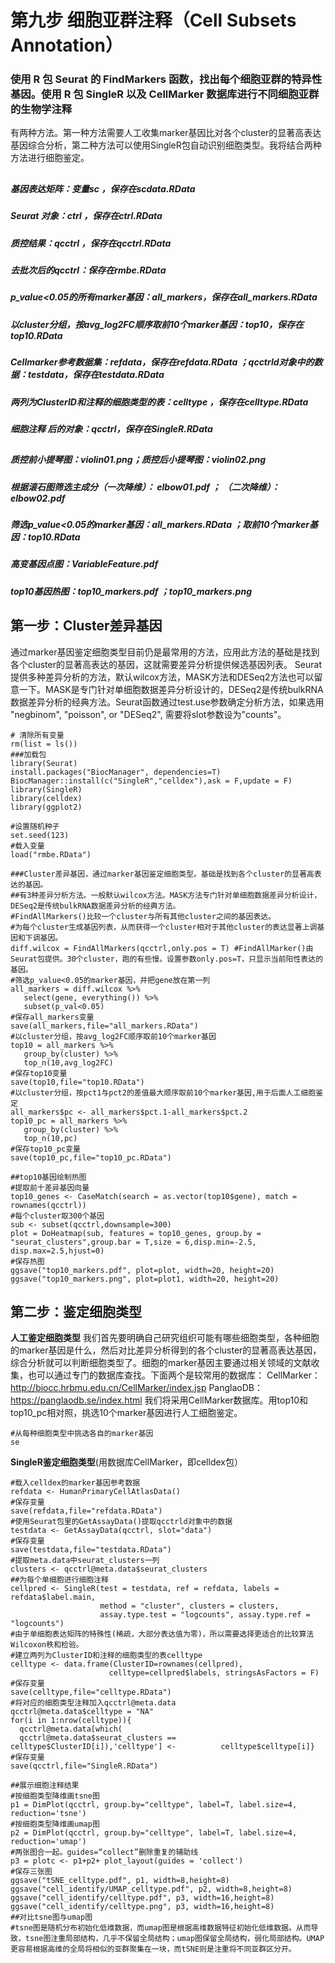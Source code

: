 # 第九步 细胞亚群注释（Cell Subsets Annotation） 
### 使用 R 包 Seurat 的 FindMarkers 函数，找出每个细胞亚群的特异性基因。使用 R 包 SingleR 以及 CellMarker 数据库进行不同细胞亚群的生物学注释
有两种方法。第一种方法需要人工收集marker基因比对各个cluster的显著高表达基因综合分析，第二种方法可以使用SingleR包自动识别细胞类型。我将结合两种方法进行细胞鉴定。
##
##### 基因表达矩阵：变量sc   ，保存在scdata.RData
##### Seurat 对象：ctrl   ，保存在ctrl.RData
##### 质控结果：qcctrl  ，保存在qcctrl.RData
##### 去批次后的qcctrl：保存在rmbe.RData
##### p_value<0.05的所有marker基因：all_markers，保存在all_markers.RData  
##### 以cluster分组，按avg_log2FC顺序取前10个marker基因：top10，保存在top10.RData
##### Cellmarker参考数据集：refdata，保存在refdata.RData ；qcctrld对象中的数据：testdata，保存在testdata.RData
##### 两列为ClusterID和注释的细胞类型的表：celltype ，保存在celltype.RData
##### 细胞注释 后的对象：qcctrl，保存在SingleR.RData
##
##### 质控前小提琴图：violin01.png；质控后小提琴图：violin02.png
##### 根据滚石图筛选主成分（一次降维）： elbow01.pdf  ； （二次降维）：elbow02.pdf
##### 筛选p_value<0.05的marker基因：all_markers.RData  ；取前10个marker基因：top10.RData
##### 高变基因点图：VariableFeature.pdf 
##### top10基因热图：top10_markers.pdf ；top10_markers.png
##
## 第一步：Cluster差异基因
通过marker基因鉴定细胞类型目前仍是最常用的方法，应用此方法的基础是找到各个cluster的显著高表达的基因，这就需要差异分析提供候选基因列表。
Seurat提供多种差异分析的方法，默认wilcox方法，MASK方法和DESeq2方法也可以留意一下。MASK是专门针对单细胞数据差异分析设计的，DESeq2是传统bulkRNA数据差异分析的经典方法。Seurat函数通过test.use参数确定分析方法，如果选用 "negbinom", "poisson", or "DESeq2", 需要将slot参数设为"counts"。
```
# 清除所有变量
rm(list = ls())
###加载包
library(Seurat)
install.packages("BiocManager", dependencies=T)
BiocManager::install(c("SingleR","celldex"),ask = F,update = F)
library(SingleR)
library(celldex)
library(ggplot2)

#设置随机种子
set.seed(123)
#载入变量
load("rmbe.RData")

###Cluster差异基因，通过marker基因鉴定细胞类型。基础是找到各个cluster的显著高表达的基因。
##有3种差异分析方法。一般默认wilcox方法。MASK方法专门针对单细胞数据差异分析设计，DESeq2是传统bulkRNA数据差异分析的经典方法。
#FindAllMarkers()比较一个cluster与所有其他cluster之间的基因表达。
#为每个cluster生成基因列表，从而获得一个cluster相对于其他cluster的表达显著上调基因和下调基因。
diff.wilcox = FindAllMarkers(qcctrl,only.pos = T) #FindAllMarker()由Seurat包提供。30个cluster，跑的有些慢。设置参数only.pos=T，只显示当前阳性表达的基因。
#筛选p_value<0.05的marker基因，并把gene放在第一列
all_markers = diff.wilcox %>%
   select(gene, everything()) %>%
   subset(p_val<0.05)
#保存all_markers变量
save(all_markers,file="all_markers.RData")
#以cluster分组，按avg_log2FC顺序取前10个marker基因
top10 = all_markers %>%
   group_by(cluster) %>%
   top_n(10,avg_log2FC)
#保存top10变量
save(top10,file="top10.RData")
#以cluster分组，按pct1与pct2的差值最大顺序取前10个marker基因,用于后面人工细胞鉴定
all_markers$pc <- all_markers$pct.1-all_markers$pct.2
top10_pc = all_markers %>%
   group_by(cluster) %>%
   top_n(10,pc)
#保存top10_pc变量
save(top10_pc,file="top10_pc.RData")

##top10基因绘制热图
#提取前十差异基因向量
top10_genes <- CaseMatch(search = as.vector(top10$gene), match = rownames(qcctrl))
#每个cluster取300个基因
sub <- subset(qcctrl,downsample=300)
plot = DoHeatmap(sub, features = top10_genes, group.by = "seurat_clusters",group.bar = T,size = 6,disp.min=-2.5, disp.max=2.5,hjust=0)
#保存热图
ggsave("top10_markers.pdf", plot=plot, width=20, height=20)
ggsave("top10_markers.png", plot=plot1, width=20, height=20)
```
## 第二步：鉴定细胞类型

**人工鉴定细胞类型**
我们首先要明确自己研究组织可能有哪些细胞类型，各种细胞的marker基因是什么，然后对比差异分析得到的各个cluster的显著高表达基因，综合分析就可以判断细胞类型了。细胞的marker基因主要通过相关领域的文献收集，也可以通过专门的数据库查找。下面两个是较常用的数据库：
CellMarker：http://biocc.hrbmu.edu.cn/CellMarker/index.jsp
PanglaoDB：https://panglaodb.se/index.html
我们将采用CellMarker数据库。用top10和top10_pc相对照，挑选10个marker基因进行人工细胞鉴定。


```
#从每种细胞类型中挑选各自的marker基因
se
```


**SingleR鉴定细胞类型**(用数据库CellMarker，即celldex包）
```
#载入celldex的marker基因参考数据
refdata <- HumanPrimaryCellAtlasData()
#保存变量
save(refdata,file="refdata.RData")
#使用Seurat包里的GetAssayData()提取qcctrld对象中的数据
testdata <- GetAssayData(qcctrl, slot="data")
#保存变量
save(testdata,file="testdata.RData")
#提取meta.data中seurat_clusters一列
clusters <- qcctrl@meta.data$seurat_clusters
##为每个单细胞进行细胞注释
cellpred <- SingleR(test = testdata, ref = refdata, labels = refdata$label.main, 
                    method = "cluster", clusters = clusters,
                    assay.type.test = "logcounts", assay.type.ref = "logcounts")
#由于单细胞表达矩阵的特殊性(稀疏，大部分表达值为零)，所以需要选择更适合的比较算法Wilcoxon秩和检验。
#建立两列为ClusterID和注释的细胞类型的表celltype
celltype <- data.frame(ClusterID=rownames(cellpred),
                      celltype=cellpred$labels, stringsAsFactors = F)
#保存变量
save(celltype,file="celltype.RData")
#将对应的细胞类型注释加入qcctrl@meta.data
qcctrl@meta.data$celltype = "NA"
for(i in 1:nrow(celltype)){ 
  qcctrl@meta.data[which(
  qcctrl@meta.data$seurat_clusters == celltype$ClusterID[i]),'celltype'] <-          celltype$celltype[i]}
#保存变量
save(qcctrl,file="SingleR.RData")

##展示细胞注释结果
#按细胞类型降维画tsne图
p1 = DimPlot(qcctrl, group.by="celltype", label=T, label.size=4, reduction='tsne')
#按细胞类型降维画umap图
p2 = DimPlot(qcctrl, group.by="celltype", label=T, label.size=4, reduction='umap')
#两张图合一起。guides=“collect”删除重复的辅助线
p3 = plotc <- p1+p2+ plot_layout(guides = 'collect')
#保存三张图
ggsave("tSNE_celltype.pdf", p1, width=8,height=8)
ggsave("cell_identify/UMAP_celltype.pdf", p2, width=8,height=8)
ggsave("cell_identify/celltype.pdf", p3, width=16,height=8)
ggsave("cell_identify/celltype.png", p3, width=16,height=8)
##对比tsne图与umap图
#tsne图是随机分布初始化低维数据，而umap图是根据高维数据特征初始化低维数据。从而导致，tsne图注重局部结构，几乎不保留全局结构；umap图保留全局结构，弱化局部结构。UMAP更容易根据高维的全局将相似的亚群聚集在一块，而tSNE则是注重将不同亚群区分开。
```



<!--stackedit_data:
eyJoaXN0b3J5IjpbNDI4NjY1ODQzLDE1MTE5ODIzMDMsLTEzOT
MzMDY0OTcsLTQ4MDkyNzQ3MSwxMzI3MDk2MjE0LDE2NTA0MTEy
MzIsMTQ4Nzg0NTMxMiwxNzg2MDk3MTU0LDEyMTA4MzMyNjgsLT
EzODA1Njg3MDEsMTUxMTkyMzkyNSwtMTUzOTg3NzI1LC0xOTg2
NjM5MzE4LC0yMTI1OTI4MDMxLC0xNjYyNDA0NTEyLC0yMjk2Nz
U4MzgsMTAwNjc0MzY2OCwtNzEzMjM2MDAxLC00OTQ4Mjc0NTIs
Njc5ODg2MjIyXX0=
-->